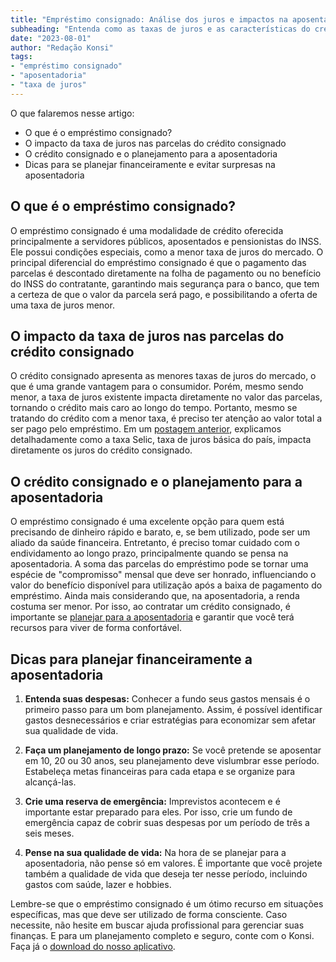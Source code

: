 ```yaml
---
title: "Empréstimo consignado: Análise dos juros e impactos na aposentadoria do servidor público"
subheading: "Entenda como as taxas de juros e as características do crédito consignado podem afetar a sua aposentadoria e como se planejar para evitar surpresas"
date: "2023-08-01"
author: "Redação Konsi"
tags:
- "empréstimo consignado"
- "aposentadoria"
- "taxa de juros"
---
```


O que falaremos nesse artigo:

- O que é o empréstimo consignado?
- O impacto da taxa de juros nas parcelas do crédito consignado
- O crédito consignado e o planejamento para a aposentadoria
- Dicas para se planejar financeiramente e evitar surpresas na aposentadoria


## O que é o empréstimo consignado?

O empréstimo consignado é uma modalidade de crédito oferecida principalmente a servidores públicos, aposentados e pensionistas do INSS. Ele possui condições especiais, como a menor taxa de juros do mercado. O principal diferencial do empréstimo consignado é que o pagamento das parcelas é descontado diretamente na folha de pagamento ou no benefício do INSS do contratante, garantindo mais segurança para o banco, que tem a certeza de que o valor da parcela será pago, e possibilitando a oferta de uma taxa de juros menor. 

## O impacto da taxa de juros nas parcelas do crédito consignado

O crédito consignado apresenta as menores taxas de juros do mercado, o que é uma grande vantagem para o consumidor. Porém, mesmo sendo menor, a taxa de juros existente impacta diretamente no valor das parcelas, tornando o crédito mais caro ao longo do tempo. Portanto, mesmo se tratando do crédito com a menor taxa, é preciso ter atenção ao valor total a ser pago pelo empréstimo. Em um [postagem anterior](http://konsi.com.br/postagens/compreendendo-a-taxa-selic-e-o-impacto-no-crédito-consignado), explicamos detalhadamente como a taxa Selic, taxa de juros básica do país, impacta diretamente os juros do crédito consignado.

## O crédito consignado e o planejamento para a aposentadoria

O empréstimo consignado é uma excelente opção para quem está precisando de dinheiro rápido e barato, e, se bem utilizado, pode ser um aliado da saúde financeira. Entretanto, é preciso tomar cuidado com o endividamento ao longo prazo, principalmente quando se pensa na aposentadoria. A soma das parcelas do empréstimo pode se tornar uma espécie de "compromisso" mensal que deve ser honrado, influenciando o valor do benefício disponível para utilização após a baixa de pagamento do empréstimo. Ainda mais considerando que, na aposentadoria, a renda costuma ser menor. Por isso, ao contratar um crédito consignado, é importante se [planejar para a aposentadoria](http://konsi.com.br/postagens/estratégias-para-garantir-um-futuro-financeiro-tranquilo-como-servidor-publico) e garantir que você terá recursos para viver de forma confortável.

## Dicas para planejar financeiramente a aposentadoria

1. **Entenda suas despesas:** Conhecer a fundo seus gastos mensais é o primeiro passo para um bom planejamento. Assim, é possível identificar gastos desnecessários e criar estratégias para economizar sem afetar sua qualidade de vida.

2. **Faça um planejamento de longo prazo:** Se você pretende se aposentar em 10, 20 ou 30 anos, seu planejamento deve vislumbrar esse período. Estabeleça metas financeiras para cada etapa e se organize para alcançá-las.

3. **Crie uma reserva de emergência:** Imprevistos acontecem e é importante estar preparado para eles. Por isso, crie um fundo de emergência capaz de cobrir suas despesas por um período de três a seis meses.

4. **Pense na sua qualidade de vida:** Na hora de se planejar para a aposentadoria, não pense só em valores. É importante que você projete também a qualidade de vida que deseja ter nesse período, incluindo gastos com saúde, lazer e hobbies.

Lembre-se que o empréstimo consignado é um ótimo recurso em situações específicas, mas que deve ser utilizado de forma consciente. Caso necessite, não hesite em buscar ajuda profissional para gerenciar suas finanças. E para um planejamento completo e seguro, conte com o Konsi. Faça já o [download do nosso aplicativo](http://konsi.com.br/download-app).